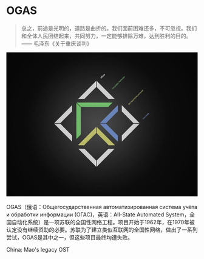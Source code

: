 # OGAS
> 总之，前途是光明的，道路是曲折的。我们面前困难还多，不可忽视。我们和全体人民团结起来，共同努力，一定能够排除万难，达到胜利的目的。—— 毛泽东《关于重庆谈判》

![OGAS](img/OGAS.png)

OGAS（俄语：Общегосударственная автоматизированная система учёта и обработки информации (ОГАС)，英语：All-State Automated System，全国自动化系统）是一项苏联的全国性网络工程。项目开始于1962年，在1970年被认定没有继续资助的必要。苏联为了建立类似互联网的全国性网络，做出了一系列尝试，OGAS是其中之一，但这些项目最终均遭失败。

China: Mao's legacy OST